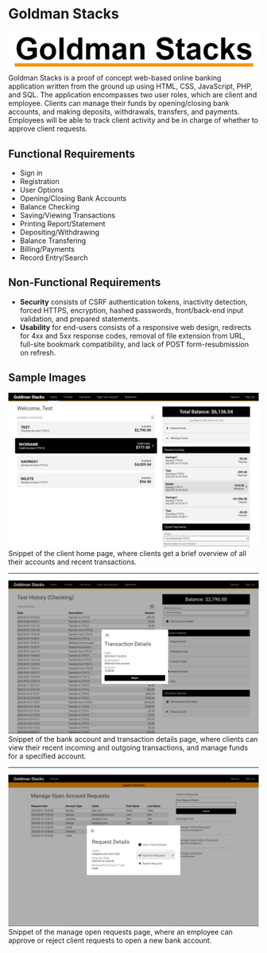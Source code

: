 # Goldman Stacks

![logo](https://github.com/DevinSterling/GoldmanStacks/blob/main/public_html/goldmanstacks/img/logo_words.jpg "Goldman Stacks Logo")
Goldman Stacks is a proof of concept web-based online banking application written from the ground up using HTML, CSS, JavaScript, PHP, and SQL. The application encompasses two user roles, which are client and employee. Clients can manage their funds by opening/closing bank accounts, and making deposits, withdrawals, transfers, and payments. Employees will be able to track client activity and be in charge of whether to approve client requests. 

## Functional Requirements
- Sign in
- Registration
- User Options
- Opening/Closing Bank Accounts
- Balance Checking
- Saving/Viewing Transactions
- Printing Report/Statement
- Depositing/Withdrawing
- Balance Transfering
- Billing/Payments
- Record Entry/Search

## Non-Functional Requirements
- **Security** consists of CSRF authentication tokens, inactivity detection, forced HTTPS, encryption, hashed passwords, front/back-end input validation, and prepared statements.
- **Usability** for end-users consists of a responsive web design, redirects for 4xx and 5xx response codes, removal of file extension from URL, full-site bookmark compatibility, and lack of POST form-resubmission on refresh.

## Sample Images
![Home Page](https://github.com/DevinSterling/GoldmanStacks/blob/main/public_html/goldmanstacks/img/home_page.jpg "Client View: Goldman Stacks Client Home Page")
Snippet of the client home page, where clients get a brief overview of all their accounts and recent transactions.

---
![Account and Transaction Details Page](https://github.com/DevinSterling/GoldmanStacks/blob/main/public_html/goldmanstacks/img/bank_account_page.jpg "Client View: Goldman Stacks Account and Transaction Details Page")
Snippet of the bank account and transaction details page, where clients can view their recent incoming and outgoing transactions, and manage funds for a specified account.

---
![Mange Open Requests Page](https://github.com/DevinSterling/GoldmanStacks/blob/main/public_html/goldmanstacks/img/manage_open_requests_page.jpg "Employee View: Goldman Stacks Mange Open Requests Page")
Snippet of the manage open requests page, where an employee can approve or reject client requests to open a new bank account.
